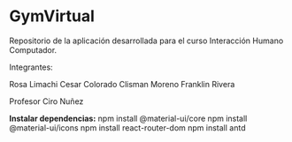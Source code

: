 # GymVirtual
Repositorio de la aplicación desarrollada para el curso Interacción Humano Computador.

Integrantes:

Rosa Limachi
Cesar Colorado
Clisman Moreno
Franklin Rivera

Profesor Ciro Nuñez

**Instalar dependencias:**
npm install @material-ui/core
npm install @material-ui/icons
npm install react-router-dom
npm install antd 
